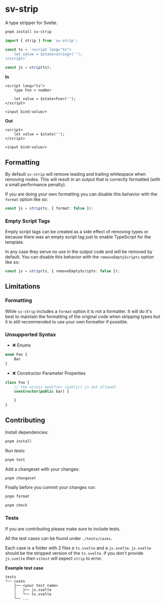 # sv-strip

A type stripper for Svelte.

```sh
pnpm install sv-strip
```

```ts
import { strip } from 'sv-strip';

const ts = `<script lang="ts">
    let value = $state<string>('');
</script>`

const js = strip(ts);
```

**In**

```svelte
<script lang="ts">
    type Foo = number

    let value = $state<Foo>('');
</script>

<input bind:value/>
```

**Out**

```svelte
<script>
    let value = $state('');
</script>

<input bind:value/>
```

## Formatting

By default `sv-strip` will remove leading and trailing whitespace when removing nodes. This will result in an output that is correctly formatted (with a small performance penalty).

If you are doing your own formatting you can disable this behavior with the `format` option like so:
```ts
const js = strip(ts, { format: false });
```

### Empty Script Tags

Empty script tags can be created as a side effect of removing types or because there was an empty script tag just to enable TypeScript for the template.

In any case they serve no use in the output code and will be removed by default. You can disable this behavior with the `removeEmptyScripts` option like so:
```ts
const js = strip(ts, { removeEmptyScripts: false });
```

## Limitations

### Formatting

While `sv-strip` includes a `format` option it is not a formatter. It will do it's best to maintain the formatting of the original code when stripping types but it is still recommended to use your own formatter if possible.

### Unsupported Syntax

- ❌ Enums 
```ts
enum Foo {
    Bar
}
```
- ❌ Constructor Parameter Properties
```ts
class Foo {
    // the access modifier (public) is not allowed
    constructor(public bar) {

    }
}
```  

## Contributing

Install dependencies:

```sh
pnpm install
```

Run tests:

```sh
pnpm test
```

Add a changeset with your changes:
```sh
pnpm changeset
```

Finally before you commit your changes run:

```sh
pnpm format

pnpm check
```

### Tests

If you are contributing please make sure to include tests.

All the test cases can be found under `./tests/cases`.

Each case is a folder with 2 files a `ts.svelte` and a `js.svelte`. `js.svelte` should be the stripped version of the `ts.svelte`. If you don't provide `js.svelte` then `vitest` will expect `strip` to error.

**Example test case**
```
tests
└── cases
    ├── <your test name>
    │   ├── js.svelte
    │   └── ts.svelte
    └── ...
```